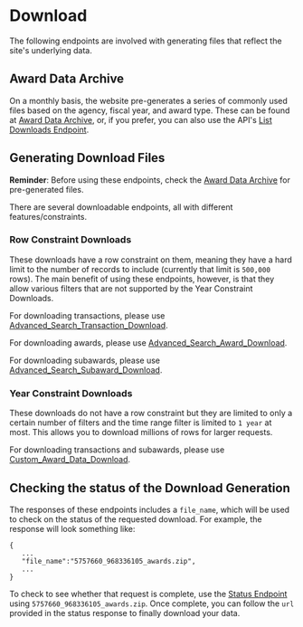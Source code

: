 # Download

The following endpoints are involved with generating files that reflect the site's underlying data. 

## Award Data Archive

On a monthly basis, the website pre-generates a series of commonly used files based on the agency, fiscal year, and award type. These can be found at [Award Data Archive](https://usaspending.gov/#/download_center/award_data_archive), or, if you prefer, you can also use the API's [List Downloads Endpoint](list_downloads.md).

## Generating Download Files

**Reminder**: Before using these endpoints, check the  [Award Data Archive](https://usaspending.gov/#/download_center/award_data_archive) for pre-generated files.

There are several downloadable endpoints, all with different features/constraints. 

### Row Constraint Downloads

These downloads have a row constraint on them, meaning they have a hard limit to the number of records to include (currently that limit is `500,000` rows). The main benefit of using these endpoints, however, is that they allow various filters that are not supported by the Year Constraint Downloads.

For downloading transactions, please use [Advanced_Search_Transaction_Download](advanced_search_transaction_download.md).

For downloading awards, please use [Advanced_Search_Award_Download](advanced_search_award_download.md).

For downloading subawards, please use [Advanced_Search_Subaward_Download](advanced_search_subaward_download.md).

### Year Constraint Downloads

These downloads do not have a row constraint but they are limited to only a certain number of filters and the time range filter is limited to `1 year` at most. This allows you to download millions of rows for larger requests.

For downloading transactions and subawards, please use [Custom_Award_Data_Download](custom_award_data_download.md).

## Checking the status of the Download Generation

The responses of these endpoints includes a `file_name`, which will be used to check on the status of the requested download. For example, the response will look something like:
```
{
   ...
   "file_name":"5757660_968336105_awards.zip",
   ...
}
```

To check to see whether that request is complete, use the [Status Endpoint](download_status.md) using `5757660_968336105_awards.zip`. Once complete, you can follow the `url` provided in the status response to finally download your data.
